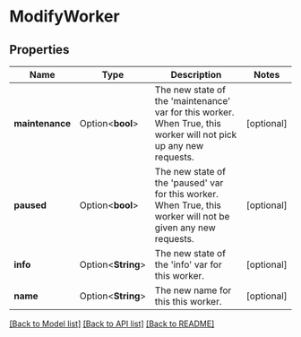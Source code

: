# ModifyWorker

## Properties

Name | Type | Description | Notes
------------ | ------------- | ------------- | -------------
**maintenance** | Option<**bool**> | The new state of the 'maintenance' var for this worker. When True, this worker will not pick up any new requests. | [optional]
**paused** | Option<**bool**> | The new state of the 'paused' var for this worker. When True, this worker will not be given any new requests. | [optional]
**info** | Option<**String**> | The new state of the 'info' var for this worker. | [optional]
**name** | Option<**String**> | The new name for this this worker. | [optional]

[[Back to Model list]](../README.md#documentation-for-models) [[Back to API list]](../README.md#documentation-for-api-endpoints) [[Back to README]](../README.md)


